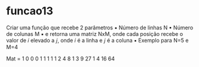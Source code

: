 # funcao13
Criar uma função que recebe 2 parâmetros
▪ Número de linhas N
▪ Número de colunas M
▪ e retorna uma matriz NxM, onde cada posição recebe o valor de 𝑖 elevado a 𝑗, onde 𝑖 é a linha e 𝑗 é a coluna
▪ Exemplo para N=5 e M=4

Mat = 
            1  0  0  0
            1  1  1  1
            1  2  4  8
            1  3  9  27
            1  4  16 64
